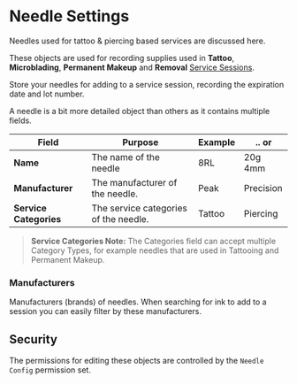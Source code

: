 # Needle Settings

Needles used for tattoo & piercing based services are discussed here.

These objects are used for recording supplies used in **Tattoo**, **Microblading**, **Permanent Makeup** and **Removal** [Service Sessions](../concepts/services.md).

Store your needles for adding to a service session, recording the expiration date and lot number.

A needle is a bit more detailed object than others as it contains multiple fields.

|Field|Purpose|Example| .. or |
|-|-|-|-|
|**Name**|The name of the needle|8RL|20g 4mm|
|**Manufacturer**|The manufacturer of the needle.|Peak|Precision |
|**Service Categories**|The service categories of the needle.|Tattoo|Piercing|

> **Service Categories Note:** The Categories field can accept multiple Category Types, for example needles that are used in Tattooing and Permanent Makeup.

### Manufacturers
Manufacturers (brands) of needles. When searching for ink to add to a session you can easily filter by these manufacturers.

## Security
The permissions for editing these objects are controlled by the `Needle Config` permission set.
